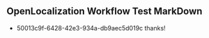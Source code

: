 ## OpenLocalization Workflow Test MarkDown
* 50013c9f-6428-42e3-934a-db9aec5d019c thanks!

<!--HONumber=Jul16_HO3-->


